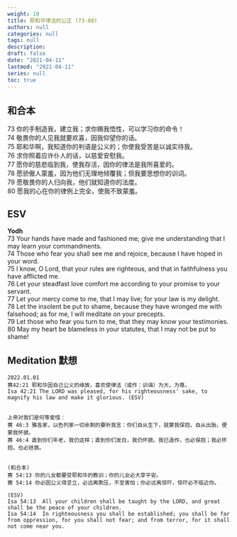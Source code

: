 ```yaml
---
weight: 10
title: 耶和华律法的公正 (73-80)
authors: null
categories: null
tags: null
description:
draft: false
date: "2021-04-11"
lastmod: "2021-04-11"
series: null
toc: true
---
```



## 和合本

73  你的手制造我，建立我；求你赐我悟性，可以学习你的命令！  
74  敬畏你的人见我就要欢喜，因我仰望你的话。  
75  耶和华啊，我知道你的判语是公义的；你使我受苦是以诚实待我。  
76  求你照着应许仆人的话，以慈爱安慰我。  
77  愿你的慈悲临到我，使我存活，因你的律法是我所喜爱的。  
78  愿骄傲人蒙羞，因为他们无理地倾覆我；但我要思想你的训词。  
79  愿敬畏你的人归向我，他们就知道你的法度。  
80  愿我的心在你的律例上完全，使我不致蒙羞。  

## ESV
**Yodh**  
73  Your hands have made and fashioned me; give me understanding that I may learn your commandments.  
74  Those who fear you shall see me and rejoice, because I have hoped in your word.  
75  I know, O Lord, that your rules are righteous, and that in faithfulness you have afflicted me.  
76  Let your steadfast love comfort me according to your promise to your servant.  
77  Let your mercy come to me, that I may live; for your law is my delight.  
78  Let the insolent be put to shame, because they have wronged me with falsehood; as for me, I will meditate on your precepts.  
79  Let those who fear you turn to me, that they may know your testimonies.  
80  May my heart be blameless in your statutes, that I may not be put to shame!  

## Meditation 默想

    2022.01.01  
    赛42:21 耶和华因自己公义的缘故，喜欢使律法（或作：训诲）为大，为尊。  
    Isa 42:21 The LORD was pleased, for his righteousness' sake, to magnify his law and make it glorious. (ESV)
    
    
    上帝对我们是何等爱惜：  
    赛 46:3 雅各家，以色列家一切余剩的要听我言：你们自从生下，就蒙我保抱，自从出胎，便蒙我怀搋。  
    赛 46:4 直到你们年老，我仍这样；直到你们发白，我仍怀搋。我已造作，也必保抱；我必怀抱，也必拯救。  
    
    
    (和合本)
    赛 54:13 你的儿女都要受耶和华的教训；你的儿女必大享平安。
    赛 54:14 你必因公义得坚立，必远离欺压，不至害怕；你必远离惊吓，惊吓必不临近你。

    (ESV)
    Isa 54:13  All your children shall be taught by the LORD, and great shall be the peace of your children.  
    Isa 54:14  In righteousness you shall be established; you shall be far from oppression, for you shall not fear; and from terror, for it shall not come near you.  


<script>
    var refTagger = {
        settings: {
            bibleVersion: "KJV" /*hlybblsmpshndtn*/
        }
    }; 

    (function(d, t) {
        var n=d.querySelector('[nonce]');
        refTagger.settings.nonce = n && (n.nonce||n.getAttribute('nonce'));
        var g = d.createElement(t), s = d.getElementsByTagName(t)[0];
        g.src = 'https://api.reftagger.com/v2/RefTagger.js';
        g.nonce = refTagger.settings.nonce;
        s.parentNode.insertBefore(g, s);
    }(document, 'script'));
</script>